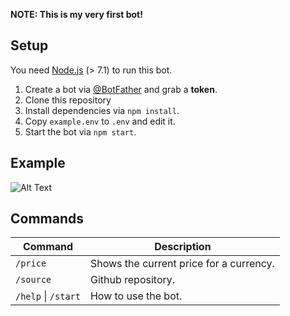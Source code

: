 **NOTE: This is my very first bot!**

## Setup

You need [Node.js](https://nodejs.org/) (> 7.1) to run this bot.

1. Create a bot via [@BotFather](https://t.me/BotFather) and grab a **token**.
2. Clone this repository
3. Install dependencies via `npm install`.
4. Copy `example.env` to `.env` and edit it.
5. Start the bot via `npm start`.

## Example

![Alt Text](https://raw.githubusercontent.com/xr77/cryptogram/master/example.gif)

## Commands
Command                 | Description
----------------------- | -----------------
`/price`                | Shows the current price for a currency.
`/source`               | Github repository.
`/help` \| `/start`     | How to use the bot.